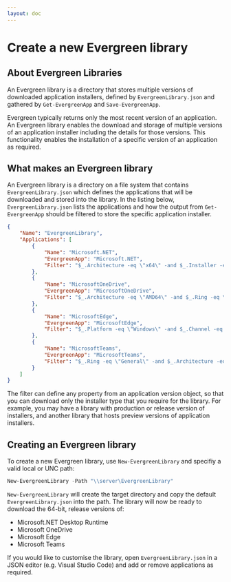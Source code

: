 ```yaml
---
layout: doc
---
```

# Create a new Evergreen library

## About Evergreen Libraries

An Evergreen library is a directory that stores multiple versions of downloaded application installers, defined by `EvergreenLibrary.json` and gathered by `Get-EvergreenApp` and `Save-EvergreenApp`.

Evergreen typically returns only the most recent version of an application. An Evergreen library enables the download and storage of multiple versions of an application installer including the details for those versions. This functionality enables the installation of a specific version of an application as required.

## What makes an Evergreen library

An Evergreen library is a directory on a file system that contains `EvergreenLibrary.json` which defines the applications that will be downloaded and stored into the library. In the listing below, `EvergreenLibrary.json` lists the applications and how the output from `Get-EvergreenApp` should be filtered to store the specific application installer.

```json
{
    "Name": "EvergreenLibrary",
    "Applications": [
        {
            "Name": "Microsoft.NET",
            "EvergreenApp": "Microsoft.NET",
            "Filter": "$_.Architecture -eq \"x64\" -and $_.Installer -eq \"windowsdesktop\" -and $_.Channel -eq \"LTS\""
        },
        {
            "Name": "MicrosoftOneDrive",
            "EvergreenApp": "MicrosoftOneDrive",
            "Filter": "$_.Architecture -eq \"AMD64\" -and $_.Ring -eq \"Production\""
        },
        {
            "Name": "MicrosoftEdge",
            "EvergreenApp": "MicrosoftEdge",
            "Filter": "$_.Platform -eq \"Windows\" -and $_.Channel -eq \"Stable\" -and $_.Release -eq \"Enterprise\" -and $_.Architecture -eq \"x64\""
        },
        {
            "Name": "MicrosoftTeams",
            "EvergreenApp": "MicrosoftTeams",
            "Filter": "$_.Ring -eq \"General\" -and $_.Architecture -eq \"x64\" -and $_.Type -eq \"msi\""
        }
    ]
}
```

The filter can define any property from an application version object, so that you can download only the installer type that you require for the library. For example, you may have a library with production or release version of installers, and another library that hosts preview versions of application installers.

## Creating an Evergreen library

To create a new Evergreen library, use `New-EvergreenLibrary` and specifiy a valid local or UNC path:

```powershell
New-EvergreenLibrary -Path "\\server\EvergreenLibrary"
```

`New-EvergreenLibrary` will create the target directory and copy the default `EvergreenLibrary.json` into the path. The library will now be ready to download the 64-bit, release versions of:

* Microsoft.NET Desktop Runtime
* Microsoft OneDrive
* Microsoft Edge
* Microsoft Teams

If you would like to customise the library, open `EvergreenLibrary.json` in a JSON editor (e.g. Visual Studio Code) and add or remove applications as required.
